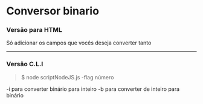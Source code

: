 # Conversor binario

### Versão para HTML

Só adicionar os campos que vocês deseja converter tanto

___

### Versão C.L.I


>$ node scriptNodeJS.js -flag número

-i para converter binário para inteiro
-b para converter de inteiro para binário